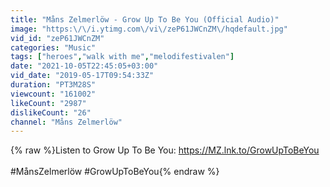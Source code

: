 ```yaml
---
title: "Måns Zelmerlöw - Grow Up To Be You (Official Audio)"
image: "https:\/\/i.ytimg.com\/vi\/zeP61JWCnZM\/hqdefault.jpg"
vid_id: "zeP61JWCnZM"
categories: "Music"
tags: ["heroes","walk with me","melodifestivalen"]
date: "2021-10-05T22:45:05+03:00"
vid_date: "2019-05-17T09:54:33Z"
duration: "PT3M28S"
viewcount: "161002"
likeCount: "2987"
dislikeCount: "26"
channel: "Måns Zelmerlöw"
---
```

{% raw %}Listen to Grow Up To Be You: <a rel="nofollow" target="blank" href="https://MZ.lnk.to/GrowUpToBeYou">https://MZ.lnk.to/GrowUpToBeYou</a><br /><br />#MånsZelmerlöw #GrowUpToBeYou{% endraw %}
